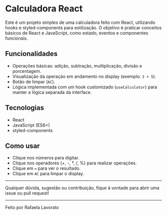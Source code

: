 # Calculadora React

Este é um projeto simples de uma calculadora feito com React, utilizando hooks e styled-components para estilização. O objetivo é praticar conceitos básicos de React e JavaScript, como estado, eventos e componentes funcionais.

## Funcionalidades

- Operações básicas: adição, subtração, multiplicação, divisão e porcentagem.
- Visualização da operação em andamento no display (exemplo: `3 + 5`).
- Botão de limpar (`AC`).
- Lógica implementada com um hook customizado (`useCalculator`) para manter a lógica separada da interface.

## Tecnologias

- React
- JavaScript (ES6+)
- styled-components


## Como usar

- Clique nos números para digitar.
- Clique nos operadores (+, -, *, /, %) para realizar operações.
- Clique em `=` para ver o resultado.
- Clique em `AC` para limpar o display.

---

Qualquer dúvida, sugestão ou contribuição, fique à vontade para abrir uma issue ou pull request!

---

Feito por Rafaela Lavorato

